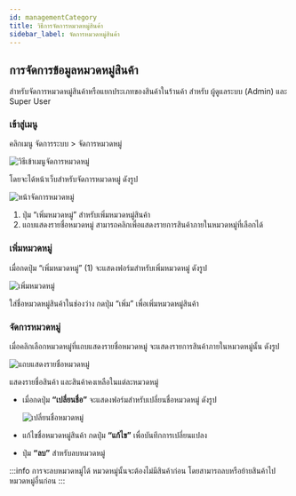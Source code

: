 ```yaml
---
id: managementCategory
title: วิธีการจัดการหมวดหมู่สินค้า
sidebar_label: จัดการหมวดหมู่สินค้า
---
```


## การจัดการข้อมูลหมวดหมู่สินค้า

สำหรับจัดการหมวดหมู่สินค้าหรือแยกประเภทของสินค้าในร้านค้า สำหรับ ผู้ดูแลระบบ (Admin) และ Super User

### เข้าสู่เมนู

คลิกเมนู จัดการระบบ > จัดการหมวดหมู่

![วิธีเข้าเมนูจัดการหมวดหมู่](/img/management/category/1.png)

โดยจะได้หน้าเว็บสำหรับจัดการหมวดหมู่ ดังรูป

![หน้าจัดการหมวดหมู่](/img/management/category/2.png)

1. ปุ่ม “เพิ่มหมวดหมู่” สำหรับเพิ่มหมวดหมู่สินค้า
2. แถบแสดงรายชื่อหมวดหมู่ สามารถคลิกเพื่อแสดงรายการสินค้าภายในหมวดหมู่ที่เลือกได้

### เพิ่มหมวดหมู่

เมื่อกดปุ่ม “เพิ่มหมวดหมู่” (1) จะแสดงฟอร์มสำหรับเพิ่มหมวดหมู่ ดังรูป

![เพิ่มหมวดหมู่](/img/management/category/3.png)

ใส่ชื่อหมวดหมู่สินค้าในช่องว่าง กดปุ่ม “เพิ่ม” เพื่อเพิ่มหมวดหมู่สินค้า

### จัดการหมวดหมู่

เมื่อคลิกเลือกหมวดหมู่ที่แถบแสดงรายชื่อหมวดหมู่ จะแสดงรายการสินค้าภายในหมวดหมู่นั้น ดังรูป

![แถบแสดงรายชื่อหมวดหมู่](/img/management/category/4.png)

แสดงรายชื่อสินค้า และสินค้าคงเหลือในแต่ละหมวดหมู่

- เมื่อกดปุ่ม **“เปลี่ยนชื่อ”** จะแสดงฟอร์มสำหรับเปลี่ยนชื่อหมวดหมู่ ดังรูป

  ![เปลี่ยนชื่อหมวดหมู่](/img/management/category/5.png)

- แก้ไขชื่อหมวดหมู่สินค้า กดปุ่ม **“แก้ไข”** เพื่อบันทึกการเปลี่ยนแปลง
- ปุ่ม **“ลบ”** สำหรับลบหมวดหมู่

:::info
การจะลบหมวดหมู่ได้ หมวดหมู่นั้นจะต้องไม่มีสินค้าก่อน โดยสามารถลบหรือย้ายสินค้าไปหมวดหมู่อื่นก่อน
:::
